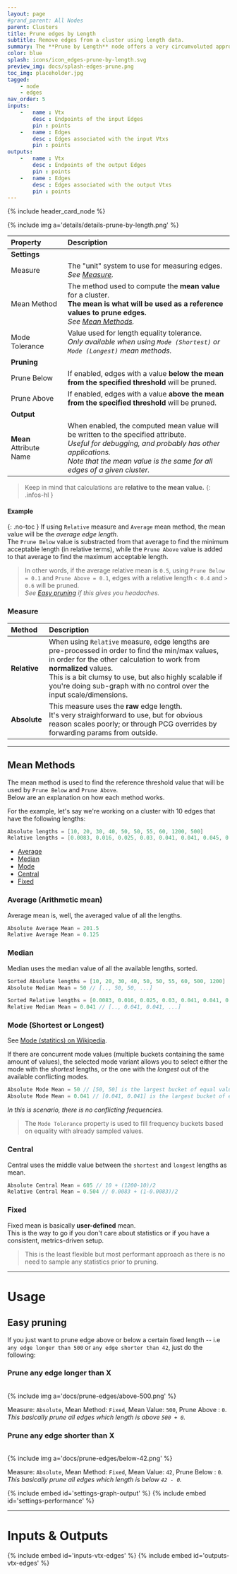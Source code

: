 ```yaml
---
layout: page
#grand_parent: All Nodes
parent: Clusters
title: Prune edges by Length
subtitle: Remove edges from a cluster using length data.
summary: The **Prune by Length** node offers a very circumvoluted approach to removing edges using length-based statistics.
color: blue
splash: icons/icon_edges-prune-by-length.svg
preview_img: docs/splash-edges-prune.png
toc_img: placeholder.jpg
tagged:
    - node
    - edges
nav_order: 5
inputs:
    -   name : Vtx
        desc : Endpoints of the input Edges
        pin : points
    -   name : Edges
        desc : Edges associated with the input Vtxs
        pin : points
outputs:
    -   name : Vtx
        desc : Endpoints of the output Edges
        pin : points
    -   name : Edges
        desc : Edges associated with the output Vtxs
        pin : points
---
```


{% include header_card_node %}

{% include img a='details/details-prune-by-length.png' %} 

| Property       | Description          |
|:-------------|:------------------|
|**Settings**||
| Measure           | The "unit" system to use for measuring edges.<br>*See [Measure](#measure).*  |
| Mean Method           | The method used to compute the **mean value** for a cluster.<br>**The mean is what will be used as a reference values to prune edges.**<br>*See [Mean Methods](#mean-methods).* |
| Mode Tolerance           | Value used for length equality tolerance.<br>*Only available when using `Mode (Shortest)` or `Mode (Longest)` mean methods.* |
|**Pruning**||
| Prune Below           | If enabled, edges with a value **below the mean from the specified threshold** will be pruned. |
| Prune Above           | If enabled, edges with a value **above the mean from the specified threshold** will be pruned. |
|**Output**||
| **Mean** Attribute Name           | When enabled, the computed mean value will be written to the specified attribute.<br>*Useful for debugging, and probably has other applications.<br>Note that the mean value is the same for all edges of a given cluster.* |

>Keep in mind that calculations are **relative to the mean value.**
{: .infos-hl }
#### Example
{: .no-toc }
If using `Relative` measure and `Average` mean method, the mean value will be the *average edge length*.  
The `Prune Below` value is substracted from that average to find the minimum acceptable length (in relative terms), while the `Prune Above` value is added to that average to find the maximum acceptable length.  

> In other words, if the average relative mean is `0.5`, using `Prune Below = 0.1` and `Prune Above = 0.1`, edges with a relative length `< 0.4` and `> 0.6` will be pruned.  
> *See [Easy pruning](#easy-pruning) if this gives you headaches.*

### Measure

| Method       | Description          |
|:-------------|:------------------|
| **Relative**           | When using `Relative` measure, edge lengths are pre-processed in order to find the min/max values, in order for the other calculation to work from **normalized** values.<br>This is a bit clumsy to use, but also highly scalable if you're doing sub-graph with no control over the input scale/dimensions. |
| **Absolute**           | This measure uses the **raw** edge length.<br>It's very straighforward to use, but for obvious reason scales poorly; or through PCG overrides by forwarding params from outside. |

---
## Mean Methods
The mean method is used to find the reference threshold value that will be used by `Prune Below` and `Prune Above`.  
Below are an explanation on how each method works.  

For the example, let's say we're working on a cluster with 10 edges that have the following lengths:
```cpp
Absolute lengths = [10, 20, 30, 40, 50, 50, 55, 60, 1200, 500]
Relative lengths = [0.0083, 0.016, 0.025, 0.03, 0.041, 0.041, 0.045, 0.05, 1, 0.41]
```

- [Average](#average-arithmetic-mean)
- [Median](#median)
- [Mode](#mode-shortest-or-longest)
- [Central](#central)
- [Fixed](#fixed)

### Average (Arithmetic mean)
Average mean is, well, the averaged value of all the lengths.  

```cpp
Absolute Average Mean = 201.5
Relative Average Mean = 0.125
```

### Median
Median uses the median value of all the available lengths, sorted.  

```cpp
Sorted Absolute lengths = [10, 20, 30, 40, 50, 50, 55, 60, 500, 1200]
Absolute Median Mean = 50 // [.., 50, 50, ...]

Sorted Relative lengths = [0.0083, 0.016, 0.025, 0.03, 0.041, 0.041, 0.045, 0.05, 0.41, 1]
Relative Median Mean = 0.041 // [.., 0.041, 0.041, ...]
```

### Mode (Shortest or Longest)
See [Mode (statitics) on Wikipedia](https://en.wikipedia.org/wiki/Mode_(statistics)).

If there are concurrent mode values (multiple buckets containing the same amount of values), the selected mode variant allows you to select either the mode with the *shortest* lengths, or the one with the *longest* out of the available conflicting modes.

```cpp
Absolute Mode Mean = 50 // [50, 50] is the largest bucket of equal values
Absolute Mode Mean = 0.041 // [0.041, 0.041] is the largest bucket of equal values
```
*In this is scenario, there is no conflicting frequencies.*

>The `Mode Tolerance` property is used to fill frequency buckets based on equality with already sampled values.

### Central
Central uses the middle value between the `shortest` and `longest` lengths as mean.

```cpp
Absolute Central Mean = 605 // 10 + (1200-10)/2
Relative Central Mean = 0.504 // 0.0083 + (1-0.0083)/2
```

### Fixed
Fixed mean is basically **user-defined** mean.  
This is the way to go if you don't care about statistics or if you have a consistent, metrics-driven setup.  

> This is the least flexible but most performant approach as there is no need to sample any statistics prior to pruning.

---
# Usage
## Easy pruning
If you just want to prune edge above or below a certain fixed length -- i.e `any edge longer than 500` or `any edge shorter than 42`, just do the following:

### Prune any edge longer than X
<br>
{% include img a='docs/prune-edges/above-500.png' %} 
<br>

Measure: `Absolute`, Mean Method: `Fixed`, Mean Value: `500`, Prune Above : `0`.
*This basically prune all edges which length is above `500 + 0`.*

### Prune any edge shorter than X
<br>
{% include img a='docs/prune-edges/below-42.png' %}
<br>

Measure: `Absolute`, Mean Method: `Fixed`, Mean Value: `42`, Prune Below : `0`.
*This basically prune all edges which length is below `42 - 0`.*

{% include embed id='settings-graph-output' %}
{% include embed id='settings-performance' %}

---
# Inputs & Outputs
{% include embed id='inputs-vtx-edges' %}
{% include embed id='outputs-vtx-edges' %}